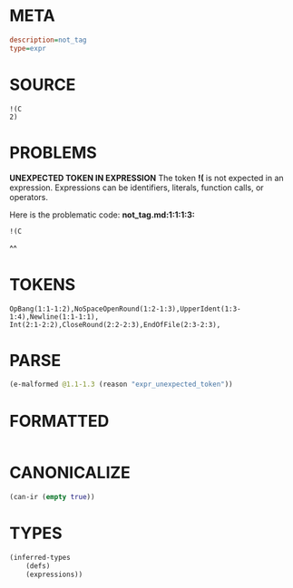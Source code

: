 # META
~~~ini
description=not_tag
type=expr
~~~
# SOURCE
~~~roc
!(C
2)
~~~
# PROBLEMS
**UNEXPECTED TOKEN IN EXPRESSION**
The token **!(** is not expected in an expression.
Expressions can be identifiers, literals, function calls, or operators.

Here is the problematic code:
**not_tag.md:1:1:1:3:**
```roc
!(C
```
^^


# TOKENS
~~~zig
OpBang(1:1-1:2),NoSpaceOpenRound(1:2-1:3),UpperIdent(1:3-1:4),Newline(1:1-1:1),
Int(2:1-2:2),CloseRound(2:2-2:3),EndOfFile(2:3-2:3),
~~~
# PARSE
~~~clojure
(e-malformed @1.1-1.3 (reason "expr_unexpected_token"))
~~~
# FORMATTED
~~~roc

~~~
# CANONICALIZE
~~~clojure
(can-ir (empty true))
~~~
# TYPES
~~~clojure
(inferred-types
	(defs)
	(expressions))
~~~
